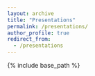 ```yaml
---
layout: archive
title: "Presentations"
permalink: /presentations/
author_profile: true
redirect_from:
  - /presentations
---
```


{% include base_path %}